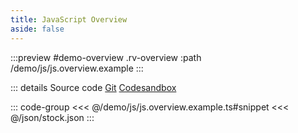 ```yaml
---
title: JavaScript Overview
aside: false
---
```



:::preview #demo-overview .rv-overview :path /demo/js/js.overview.example
:::

::: details <span class="source-btn">Source code</span> <span class="external"> [Git](https://github.com/revolist/revogrid-docs/tree/main/demo/js/js.overview.example.ts) [Codesandbox](https://codesandbox.io/p/sandbox/rg-quick-overview-88rf36?from-embed=) </span>


::: code-group
<<< @/demo/js/js.overview.example.ts#snippet
<<< @/json/stock.json
:::

